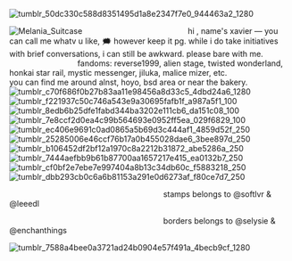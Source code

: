 ![tumblr_50dc330c588d8351495d1a8e2347f7e0_944463a2_1280](https://github.com/user-attachments/assets/8e7a5557-49c2-4d8f-8519-1e7ea1715200)

![Melania_Suitcase](https://github.com/user-attachments/assets/4215fcea-2afe-48f4-9eda-f11b522f45be)
‎ ‎ ‎ ‎ ‎‎ ‎ ‎ ‎ ‎‎ ‎ ‎ ‎ ‎‎ ‎ ‎ ‎ ‎‎ ‎ ‎ ‎ ‎‎ ‎ ‎ ‎ ‎‎ ‎ ‎ ‎ ‎‎ ‎ ‎ ‎ ‎‎ ‎ ‎ ‎ ‎‎ ‎ ‎ ‎ ‎‎ ‎ ‎ ‎ ‎‎ ‎ ‎ ‎ ‎‎ ‎ ‎ ‎ ‎‎ ‎ ‎ ‎ ‎‎ ‎ ‎ ‎ ‎‎ ‎ ‎ ‎ ‎‎ ‎ ‎ ‎ ‎‎ ‎ ‎ ‎ ‎‎ ‎ ‎ ‎ ‎‎ ‎ ‎ ‎ ‎hi , name's xavier — you can call me whatv u like, 🗯️ however keep it pg. while i do take initiatives with brief conversations, i can still be awkward. please bare with me. 
‎ ‎ ‎ ‎ ‎‎ ‎ ‎ ‎ ‎‎ ‎ ‎ ‎ ‎‎ ‎ ‎ ‎ ‎‎ ‎ ‎ ‎ ‎‎ ‎ ‎ ‎ ‎‎ ‎ ‎ ‎ ‎‎ ‎ ‎ ‎ ‎‎ ‎ ‎ ‎ ‎‎ ‎ ‎ ‎ ‎‎ ‎ ‎ ‎ ‎‎ ‎ ‎ ‎ ‎‎ ‎ ‎ ‎ ‎‎ ‎ ‎ ‎ ‎‎ ‎ ‎ ‎ ‎‎ ‎ ‎ ‎ ‎‎ ‎ ‎ ‎ ‎‎ ‎ ‎ ‎ ‎‎ ‎ ‎ ‎ ‎‎ ‎ ‎ ‎ ‎fandoms: reverse1999, alien stage, twisted wonderland, honkai star rail, mystic messenger, jiluka, malice mizer, etc. 
‎ ‎ ‎ ‎ ‎‎ ‎ ‎ ‎ ‎‎ ‎ ‎ ‎ ‎‎ ‎ ‎ ‎ ‎‎ ‎ ‎ ‎ ‎‎ ‎ ‎ ‎ ‎‎ ‎ ‎ ‎ ‎‎ ‎ ‎ ‎ ‎‎ ‎ ‎ ‎ ‎‎ ‎ ‎ ‎ ‎‎ ‎ ‎ ‎ ‎‎ ‎ ‎ ‎ ‎‎ ‎ ‎ ‎ ‎‎ ‎ ‎ ‎ ‎‎ ‎ ‎ ‎ ‎‎ ‎ ‎ ‎ ‎‎ ‎ ‎ ‎ ‎‎ ‎ ‎ ‎ ‎‎ ‎ ‎ ‎ ‎‎ ‎ ‎ ‎  you can find me around alnst, hoyo, bsd area or near the bakery.
![tumblr_c70f686f0b27b83aa11e98456a8d33c5_4dbd24a6_1280](https://github.com/user-attachments/assets/fafdb6aa-8cf5-4296-b42c-4431db4b708d)
![tumblr_f221937c50c746a543e9a30695fafb1f_a987a5f1_100](https://github.com/user-attachments/assets/d827b5b2-bf68-411b-941a-81dcc7cdb997)
![tumblr_8edb6b25dfe1fabd344ba3202e111cb6_da151c08_100](https://github.com/user-attachments/assets/d86948b3-cb94-4c72-946e-9f2dc4d06f32)
![tumblr_7e8ccf2d0ea4c99b564693e0952ff5ea_029f6829_100](https://github.com/user-attachments/assets/efe7bb84-c8f3-42cb-9988-172d3f621b7b)
![tumblr_ec406e9691c0ad0865a5b69d3c444af1_4859d52f_250](https://github.com/user-attachments/assets/c8c639d2-7b6a-4baf-bc4c-ed782699daeb)
![tumblr_25285006e46ccf76b17a0b455028dae6_3bee897d_250](https://github.com/user-attachments/assets/b354468b-e16f-4f3d-a0f2-3bb2253dcaad)
![tumblr_b106452df2bf12a1970c8a2212b31872_abe5286a_250](https://github.com/user-attachments/assets/d0d112fa-9a8d-4e2c-8f79-2a616582bcf6)
![tumblr_7444aefbb9b61b87700aa1657217e415_ea0132b7_250](https://github.com/user-attachments/assets/e329d633-e0f9-4fcc-b036-bd87057bd1fa)
![tumblr_cf0bf2e7ebe7e997404a8b13c34db60c_f5883218_250](https://github.com/user-attachments/assets/5c3237fe-9948-4638-9e18-990fc0cba1fe)
![tumblr_dbb293cb0c6a6b81153a291e0d6273af_f80ce7d7_250](https://github.com/user-attachments/assets/839f802b-0ff7-43cd-8bae-ab85127812ef)


‎ ‎ ‎ ‎ ‎‎ ‎ ‎ ‎ ‎‎ ‎ ‎ ‎ ‎‎ ‎ ‎ ‎ ‎‎ ‎ ‎ ‎ ‎‎ ‎ ‎ ‎ ‎‎ ‎ ‎ ‎ ‎‎ ‎ ‎ ‎ ‎‎ ‎ ‎ ‎ ‎‎ ‎ ‎ ‎ ‎‎ ‎ ‎ ‎ ‎‎ ‎ ‎ ‎ ‎‎ ‎ ‎ ‎ ‎‎ ‎ ‎ ‎ ‎‎ ‎ ‎ ‎ ‎‎ ‎ ‎ ‎ ‎‎ ‎ ‎ ‎ ‎‎ ‎ ‎ ‎ ‎‎ ‎ ‎ ‎stamps belongs to @softlvr & @leeedl

‎ ‎ ‎ ‎ ‎‎ ‎ ‎ ‎ ‎‎ ‎ ‎ ‎ ‎‎ ‎ ‎ ‎ ‎‎ ‎ ‎ ‎ ‎‎ ‎ ‎ ‎ ‎‎ ‎ ‎ ‎ ‎‎ ‎ ‎ ‎ ‎‎ ‎ ‎ ‎ ‎‎ ‎ ‎ ‎ ‎‎ ‎ ‎ ‎ ‎‎ ‎ ‎ ‎ ‎‎ ‎ ‎ ‎ ‎‎ ‎ ‎ ‎ ‎‎ ‎ ‎ ‎ ‎‎ ‎ ‎ ‎ ‎‎ ‎ ‎ ‎ ‎‎ ‎ ‎ ‎ ‎‎ ‎ ‎ ‎borders belongs to @selysie & @enchanthings




![tumblr_7588a4bee0a3721ad24b0904e57f491a_4becb9cf_1280](https://github.com/user-attachments/assets/84edf264-c496-47db-a77d-00127d339f9b)

